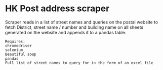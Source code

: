# HK Post address scraper

Scraper reads in a list of street names and queries on the postal website to fetch District, street name / number and building name on all sheets generated on the website and appends it to a pandas table.

```
Requires: 
chromedriver
selenium
Beautiful soup
pandas
Full list of street names to query for in the form of an excel file
```
